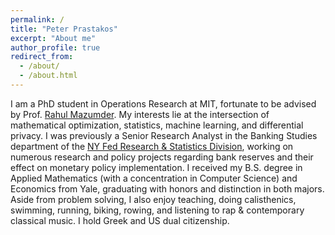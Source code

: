 ```yaml
---
permalink: /
title: "Peter Prastakos"
excerpt: "About me"
author_profile: true
redirect_from: 
  - /about/
  - /about.html
---
```

I am a PhD student in Operations Research at MIT, fortunate to be advised by Prof. [Rahul Mazumder](https://www.mit.edu/~rahulmaz/). My interests lie at the intersection of mathematical optimization, statistics, machine learning, and differential privacy. I was previously a Senior Research Analyst in the Banking Studies department of the [NY Fed Research & Statistics Division](https://www.newyorkfed.org/research), working on numerous research and policy projects regarding bank reserves and their effect on monetary policy implementation. I received my B.S. degree in Applied Mathematics (with a concentration in Computer Science) and Economics from Yale, graduating with honors and distinction in both majors. Aside from problem solving, I also enjoy teaching, doing calisthenics, swimming, running, biking, rowing, and listening to rap & contemporary classical music. I hold Greek and US dual citizenship.
